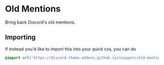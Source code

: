 # Old Mentions
Bring back Discord's old mentions.

## Importing
If instead you'd like to import this into your quick css, you can do
```css
@import url('https://discord-theme-addons.github.io/snippets/old-mentions/index.scss')
```